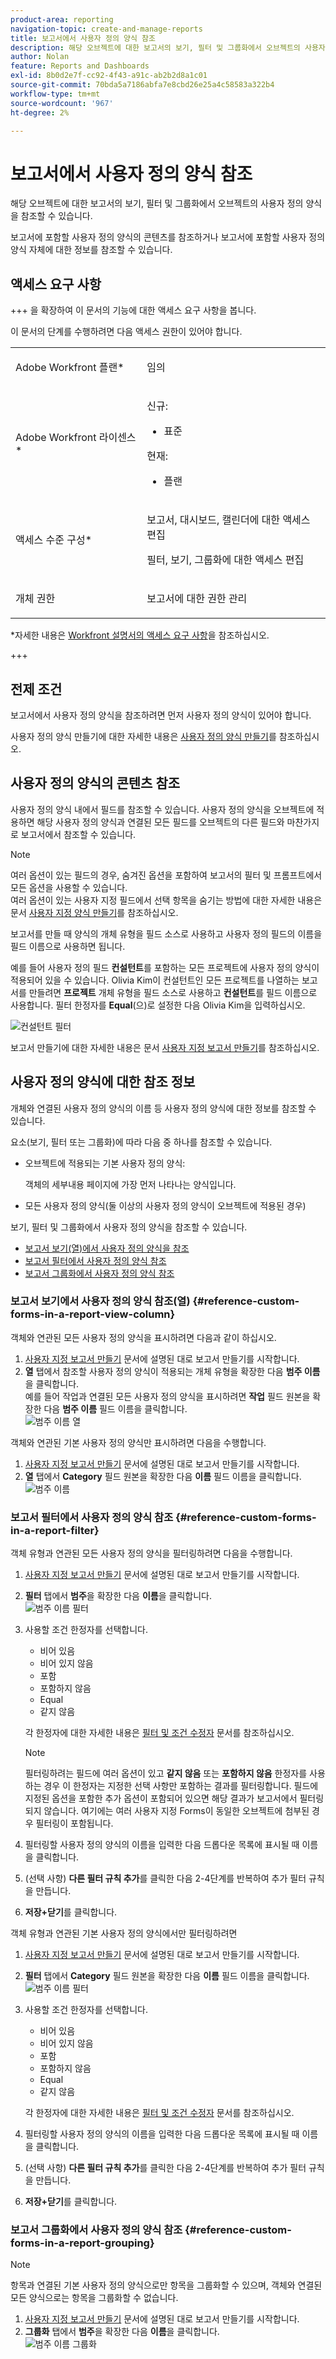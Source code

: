 ```yaml
---
product-area: reporting
navigation-topic: create-and-manage-reports
title: 보고서에서 사용자 정의 양식 참조
description: 해당 오브젝트에 대한 보고서의 보기, 필터 및 그룹화에서 오브젝트의 사용자 정의 양식을 참조할 수 있습니다.
author: Nolan
feature: Reports and Dashboards
exl-id: 8b0d2e7f-cc92-4f43-a91c-ab2b2d8a1c01
source-git-commit: 70bda5a7186abfa7e8cbd26e25a4c58583a322b4
workflow-type: tm+mt
source-wordcount: '967'
ht-degree: 2%

---
```


# 보고서에서 사용자 정의 양식 참조

<!-- Audited: 11/2024 -->

해당 오브젝트에 대한 보고서의 보기, 필터 및 그룹화에서 오브젝트의 사용자 정의 양식을 참조할 수 있습니다.

보고서에 포함할 사용자 정의 양식의 콘텐츠를 참조하거나 보고서에 포함할 사용자 정의 양식 자체에 대한 정보를 참조할 수 있습니다.

## 액세스 요구 사항

+++ 을 확장하여 이 문서의 기능에 대한 액세스 요구 사항을 봅니다.

이 문서의 단계를 수행하려면 다음 액세스 권한이 있어야 합니다.

<table style="table-layout:auto"> 
 <col> 
 <col> 
 <tbody> 
  <tr> 
   <td role="rowheader">Adobe Workfront 플랜*</td> 
   <td> <p>임의</p> </td> 
  </tr> 
  <tr> 
   <td role="rowheader">Adobe Workfront 라이센스*</td> 
      <td> 
      <p>신규:</p>
         <ul>
         <li><p>표준</p></li>
         </ul>
      <p>현재:</p>
         <ul>
         <li><p>플랜</p></li>
         </ul>
   </td>
  </tr> 
  <tr> 
   <td role="rowheader">액세스 수준 구성*</td> 
   <td> <p>보고서, 대시보드, 캘린더에 대한 액세스 편집</p> <p>필터, 보기, 그룹화에 대한 액세스 편집</p></td> 
  </tr> 
  <tr> 
   <td role="rowheader">개체 권한</td> 
   <td> <p>보고서에 대한 권한 관리</p></td> 
  </tr> 
 </tbody> 
</table>

*자세한 내용은 [Workfront 설명서의 액세스 요구 사항](/help/quicksilver/administration-and-setup/add-users/access-levels-and-object-permissions/access-level-requirements-in-documentation.md)을 참조하십시오.

+++

## 전제 조건

보고서에서 사용자 정의 양식을 참조하려면 먼저 사용자 정의 양식이 있어야 합니다.

사용자 정의 양식 만들기에 대한 자세한 내용은 [사용자 정의 양식 만들기](/help/quicksilver/administration-and-setup/customize-workfront/create-manage-custom-forms/form-designer/design-a-form/design-a-form.md)를 참조하십시오.

## 사용자 정의 양식의 콘텐츠 참조

사용자 정의 양식 내에서 필드를 참조할 수 있습니다. 사용자 정의 양식을 오브젝트에 적용하면 해당 사용자 정의 양식과 연결된 모든 필드를 오브젝트의 다른 필드와 마찬가지로 보고서에서 참조할 수 있습니다.

>[!NOTE]
>
>여러 옵션이 있는 필드의 경우, 숨겨진 옵션을 포함하여 보고서의 필터 및 프롬프트에서 모든 옵션을 사용할 수 있습니다.\
>여러 옵션이 있는 사용자 지정 필드에서 선택 항목을 숨기는 방법에 대한 자세한 내용은 문서 [사용자 지정 양식 만들기](/help/quicksilver/administration-and-setup/customize-workfront/create-manage-custom-forms/form-designer/design-a-form/design-a-form.md)를 참조하십시오.

보고서를 만들 때 양식의 개체 유형을 필드 소스로 사용하고 사용자 정의 필드의 이름을 필드 이름으로 사용하면 됩니다.

예를 들어 사용자 정의 필드 **컨설턴트**&#x200B;를 포함하는 모든 프로젝트에 사용자 정의 양식이 적용되어 있을 수 있습니다. Olivia Kim이 컨설턴트인 모든 프로젝트를 나열하는 보고서를 만들려면 **프로젝트** 개체 유형을 필드 소스로 사용하고 **컨설턴트**&#x200B;를 필드 이름으로 사용합니다. 필터 한정자를 **Equal**(으)로 설정한 다음 Olivia Kim을 입력하십시오.

![컨설턴트 필터](assets/qs-consultant-filter-example-350x126.png)

보고서 만들기에 대한 자세한 내용은 문서 [사용자 지정 보고서 만들기](../../../reports-and-dashboards/reports/creating-and-managing-reports/create-custom-report.md)를 참조하십시오.

## 사용자 정의 양식에 대한 참조 정보

개체와 연결된 사용자 정의 양식의 이름 등 사용자 정의 양식에 대한 정보를 참조할 수 있습니다.

요소&#x200B;(보기, 필터 또는 그룹화)에 따라 다음 중 하나를 참조할 수 있습니다.

* 오브젝트에 적용되는 기본 사용자 정의 양식:

  객체의 세부내용 페이지에 가장 먼저 나타나는 양식입니다.

* 모든 사용자 정의 양식(둘 이상의 사용자 정의 양식이 오브젝트에 적용된 경우)

보기, 필터 및 그룹화에서 사용자 정의 양식을 참조할 수 있습니다.

* [보고서 보기(열)에서 사용자 정의 양식을 참조](#reference-custom-forms-in-a-report-view-column)
* [보고서 필터에서 사용자 정의 양식 참조](#reference-custom-forms-in-a-report-filter)
* [보고서 그룹화에서 사용자 정의 양식 참조](#reference-custom-forms-in-a-report-grouping)

### 보고서 보기에서 사용자 정의 양식 참조(열) {#reference-custom-forms-in-a-report-view-column}

객체와 연관된 모든 사용자 정의 양식을 표시하려면 다음과 같이 하십시오.

1. [사용자 지정 보고서 만들기](../../../reports-and-dashboards/reports/creating-and-managing-reports/create-custom-report.md) 문서에 설명된 대로 보고서 만들기를 시작합니다.
1. **열** 탭에서 참조할 사용자 정의 양식이 적용되는 개체 유형을 확장한 다음 **범주 이름**&#x200B;을 클릭합니다.\
   예를 들어 작업과 연결된 모든 사용자 정의 양식을 표시하려면 **작업** 필드 원본을 확장한 다음 **범주 이름** 필드 이름을 클릭합니다.\
   ![범주 이름 열](assets/qs-category-name-column-350x267.png)

객체와 연관된 기본 사용자 정의 양식만 표시하려면 다음을 수행합니다.

1. [사용자 지정 보고서 만들기](../../../reports-and-dashboards/reports/creating-and-managing-reports/create-custom-report.md) 문서에 설명된 대로 보고서 만들기를 시작합니다.
1. **열** 탭에서 **Category** 필드 원본을 확장한 다음 **이름** 필드 이름을 클릭합니다.\
   ![범주 이름](assets/qs-category-name-column-2-350x248.png)

### 보고서 필터에서 사용자 정의 양식 참조 {#reference-custom-forms-in-a-report-filter}

객체 유형과 연관된 모든 사용자 정의 양식을 필터링하려면 다음을 수행합니다.

1. [사용자 지정 보고서 만들기](../../../reports-and-dashboards/reports/creating-and-managing-reports/create-custom-report.md) 문서에 설명된 대로 보고서 만들기를 시작합니다.
1. **필터** 탭에서 **범주**&#x200B;을 확장한 다음 **이름**&#x200B;을 클릭합니다.\
   ![범주 이름 필터](assets/qs-categories-name-filter-350x311.png)

1. 사용할 조건 한정자를 선택합니다.

   * 비어 있음
   * 비어 있지 않음
   * 포함
   * 포함하지 않음
   * Equal
   * 같지 않음

   각 한정자에 대한 자세한 내용은 [필터 및 조건 수정자](../../../reports-and-dashboards/reports/reporting-elements/filter-condition-modifiers.md) 문서를 참조하십시오.

   >[!NOTE]
   >
   >필터링하려는 필드에 여러 옵션이 있고 **같지 않음** 또는 **포함하지 않음** 한정자를 사용하는 경우 이 한정자는 지정한 선택 사항만 포함하는 결과를 필터링합니다. 필드에 지정된 옵션을 포함한 추가 옵션이 포함되어 있으면 해당 결과가 보고서에서 필터링되지 않습니다. 여기에는 여러 사용자 지정 Forms이 동일한 오브젝트에 첨부된 경우 필터링이 포함됩니다.

1. 필터링할 사용자 정의 양식의 이름을 입력한 다음 드롭다운 목록에 표시될 때 이름을 클릭합니다.
1. (선택 사항) **다른 필터 규칙 추가**&#x200B;를 클릭한 다음 2-4단계를 반복하여 추가 필터 규칙을 만듭니다.
1. **저장+닫기**&#x200B;를 클릭합니다.

객체 유형과 연관된 기본 사용자 정의 양식에서만 필터링하려면

1. [사용자 지정 보고서 만들기](../../../reports-and-dashboards/reports/creating-and-managing-reports/create-custom-report.md) 문서에 설명된 대로 보고서 만들기를 시작합니다.
1. **필터** 탭에서 **Category** 필드 원본을 확장한 다음 **이름** 필드 이름을 클릭합니다.\
   ![범주 이름 필터](assets/qs-category-name-filter-350x437.png)

1. 사용할 조건 한정자를 선택합니다.

   * 비어 있음
   * 비어 있지 않음
   * 포함
   * 포함하지 않음
   * Equal
   * 같지 않음

   각 한정자에 대한 자세한 내용은 [필터 및 조건 수정자](../../../reports-and-dashboards/reports/reporting-elements/filter-condition-modifiers.md) 문서를 참조하십시오.

1. 필터링할 사용자 정의 양식의 이름을 입력한 다음 드롭다운 목록에 표시될 때 이름을 클릭합니다.
1. (선택 사항) **다른 필터 규칙 추가**&#x200B;를 클릭한 다음 2-4단계를 반복하여 추가 필터 규칙을 만듭니다.
1. **저장+닫기**&#x200B;를 클릭합니다.

### 보고서 그룹화에서 사용자 정의 양식 참조 {#reference-custom-forms-in-a-report-grouping}

>[!NOTE]
>
>항목과 연결된 기본 사용자 정의 양식으로만 항목을 그룹화할 수 있으며, 객체와 연결된 모든 양식으로는 항목을 그룹화할 수 없습니다.

1. [사용자 지정 보고서 만들기](../../../reports-and-dashboards/reports/creating-and-managing-reports/create-custom-report.md) 문서에 설명된 대로 보고서 만들기를 시작합니다.
1. **그룹화** 탭에서 **범주**&#x200B;을 확장한 다음 **이름**&#x200B;을 클릭합니다.\
   ![범주 이름 그룹화](assets/qs-category-name-grouping-350x373.png)
